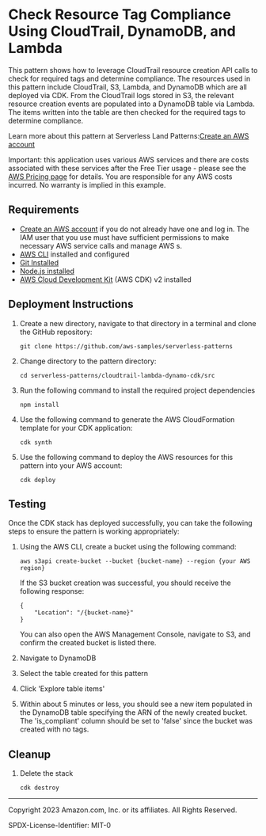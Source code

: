 # Check Resource Tag Compliance Using CloudTrail, DynamoDB, and Lambda

This pattern shows how to leverage CloudTrail resource creation API calls to check for required tags and determine compliance. The resources used in this pattern include CloudTrail, S3, Lambda, and DynamoDB which are all deployed via CDK. From the CloudTrail logs stored in S3, the relevant resource creation events are populated into a DynamoDB table via Lambda. The items written into the table are then checked for the required tags to determine compliance. 

Learn more about this pattern at Serverless Land Patterns:[Create an AWS account](https://serverlessland.com/patterns/cloudtrail-lambda-dynamodb-cdk)

Important: this application uses various AWS services and there are costs associated with these services after the Free Tier usage - please see the [AWS Pricing page](https://aws.amazon.com/pricing/) for details. You are responsible for any AWS costs incurred. No warranty is implied in this example.

## Requirements

* [Create an AWS account](https://portal.aws.amazon.com/gp/aws/developer/registration/index.html) if you do not already have one and log in. The IAM user that you use must have sufficient permissions to make necessary AWS service calls and manage AWS 
s.
* [AWS CLI](https://docs.aws.amazon.com/cli/latest/userguide/install-cliv2.html) installed and configured
* [Git Installed](https://git-scm.com/book/en/v2/Getting-Started-Installing-Git)
* [Node.js installed](https://nodejs.org/en/download)
* [AWS Cloud Development Kit](https://docs.aws.amazon.com/cdk/v2/guide/getting_started.html) (AWS CDK) v2 installed

## Deployment Instructions

1. Create a new directory, navigate to that directory in a terminal and clone the GitHub repository:
    ``` 
    git clone https://github.com/aws-samples/serverless-patterns
    ```
1. Change directory to the pattern directory:
    ```
    cd serverless-patterns/cloudtrail-lambda-dynamo-cdk/src
    ```
1. Run the following command to install the required project dependencies
    ```
    npm install
    ```
1. Use the following command to generate the AWS CloudFormation template for your CDK application:
    ```
    cdk synth
    ```
1. Use the following command to deploy the AWS resources for this pattern into your AWS account:
    ```
    cdk deploy
    ```
## Testing

Once the CDK stack has deployed successfully, you can take the following steps to ensure the pattern is working appropriately:
1. Using the AWS CLI, create a bucket using the following command:
    ```
    aws s3api create-bucket --bucket {bucket-name} --region {your AWS region}
    ```
    If the S3 bucket creation was successful, you should receive the following response:
    ```
    {
        "Location": "/{bucket-name}"
    }
    ```
    You can also open the AWS Management Console, navigate to S3, and confirm the created bucket is listed there.

1. Navigate to DynamoDB

1. Select the table created for this pattern

1. Click 'Explore table items'

1. Within about 5 minutes or less, you should see a new item populated in the DynamoDB table specifying the ARN of the newly created bucket. The 'is_compliant' column should be set to 'false' since the bucket was created with no tags. 

## Cleanup
 
1. Delete the stack
    ```
    cdk destroy
    ```
----
Copyright 2023 Amazon.com, Inc. or its affiliates. All Rights Reserved.

SPDX-License-Identifier: MIT-0
